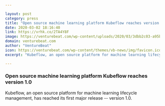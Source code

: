 ```yaml
---

layout: post
category: press
title: "Open source machine learning platform Kubeflow reaches version 1.0"
date: 2020-03-02 18:16:40
link: https://vrhk.co/2TA4Y8F
image: https://venturebeat.com/wp-content/uploads/2020/03/3dbb2c03-a95b-47f8-9a1e-98ddff6577cb-1-e1583171292294.png?w=1200&strip=all
domain: venturebeat.com
author: "VentureBeat"
icon: https://venturebeat.com/wp-content/themes/vb-news/img/favicon.ico
excerpt: "Kubeflow, an open source platform for machine learning lifecycle management, has reached its first major release -- version 1.0."

---
```


### Open source machine learning platform Kubeflow reaches version 1.0

Kubeflow, an open source platform for machine learning lifecycle management, has reached its first major release -- version 1.0.